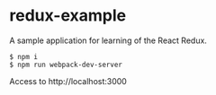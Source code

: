 # redux-example

A sample application for learning of the React Redux.

```
$ npm i
$ npm run webpack-dev-server
```

Access to http://localhost:3000
